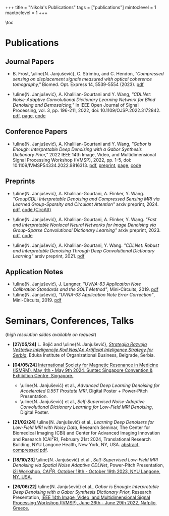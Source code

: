 +++
title = "Nikola's Publications"
tags = ["publications"]
mintoclevel = 1
maxtoclevel = 1
+++

\toc

# Publications

## Journal Papers
* B. Frost, \uline{N. Janjušević}, C. Strimbu, and C. Hendon, *"Compressed sensing on displacement signals measured with optical coherence tomography,"* Biomed. Opt. Express 14, 5539-5554 (2023). [pdf](https://opg.optica.org/boe/fulltext.cfm?uri=boe-14-11-5539&id=540503)

* \uline{N. Janjušević}, A. Khalilian-Gourtani and Y. Wang, *"CDLNet: Noise-Adaptive Convolutional Dictionary Learning Network for Blind Denoising and Demosaicing,"* in IEEE Open Journal of Signal Processing, vol. 3, pp. 196-211, 2022, doi: 10.1109/OJSP.2022.3172842. [pdf](https://ieeexplore.ieee.org/document/9769957), [page](/projects/dcdl), [code](https://github.com/nikopj/CDLNet-OJSP)

## Conference Papers
* \uline{N. Janjušević}, A. Khalilian-Gourtani and Y. Wang, *"Gabor is Enough: Interpretable Deep Denoising with a Gabor Synthesis Dictionary Prior,"* 2022 IEEE 14th Image, Video, and Multidimensional Signal Processing Workshop (IVMSP), 2022, pp. 1-5, doi: 10.1109/IVMSP54334.2022.9816313. [pdf](https://ieeexplore.ieee.org/document/9816313), [preprint](https://arxiv.org/abs/2204.11146), [page](/projects/dcdl/#gabor_is_enough), [code](https://github.com/nikopj/CDLNet-OJSP)

## Preprints
* \uline{N. Janjušević}, A. Khalilian-Gourtani, A. Flinker, Y. Wang. *"GroupCDL: Interpretable Denoising and Compressed Sensing MRI via Learned Group-Sparsity and Circulant Attention"* arxiv preprint, 2024. [pdf](https://arxiv.org/abs/2407.18967), [code (CircAtt)](https://github.com/nikopj/CirculantAttention.jl)

* \uline{N. Janjušević}, A. Khalilian-Gourtani, A. Flinker, Y. Wang. *"Fast and Interpretable Nonlocal Neural Networks for Image Denoising via Group-Sparse Convolutional Dictionary Learning"* arxiv preprint, 2023. [pdf](https://arxiv.org/abs/2306.01950), [code](https://github.com/nikopj/GroupCDL-TIP)

* \uline{N. Janjušević}, A. Khalilian-Gourtani, Y. Wang. *"CDLNet: Robust and Interpretable Denoising Through Deep Convolutional Dictionary Learning"* arxiv preprint, 2021. [pdf](https://arxiv.org/abs/2103.04779)

## Application Notes
* \uline{N. Janjušević}, J. Langner, *"UVNA-63 Application Note Calibration Standards and the SOLT Method"*, Mini-Circuits, 2019. [pdf](https://www.minicircuits.com/app/AN49-017.pdf)
* \uline{N. Janjušević}, *"UVNA-63 Application Note Error Correction"*, Mini-Circuits, 2019. [pdf](https://www.minicircuits.com/app/AN49-016.pdf)

# Seminars, Conferences, Talks
(*high resolution slides available on request*)

* **[27/05/24]** L. Bojić and \uline{N. Janjušević}, [*Strategija Razvoja Veštačke Inteligencije Kod Nas*/*An Artificial Inteligence Strategy for Serbia*](https://www.vos.edu.rs/strategija-razvoja-vestacke-inteligencije-vest28-05-2024/), Eduka Institute of Organizational Business, Belgrade, Serbia.

* **[04/05/24]**  [International Society for Magnetic Resonance in Medicine (ISMRM), May 4th - May 9th 2024, Suntec Singapore Convention & Exhibition Centre, Singapore.](https://www.ismrm.org/24m/)
    - \uline{N. Janjušević} et al., *Advanced Deep Learning Denoising for Accelerated 0.55T Prostate MRI*, Digital Poster + Power-Pitch Presentation.
    - \uline{N. Janjušević} et al., *Self-Supervised Noise-Adaptive Convolutional Dictionary Learning for Low-Field MRI Denoising*, Digital Poster.

* **[21/02/24]** \uline{N. Janjušević} et al., *Learning Deep Denoisers for Low-Field MRI with Noisy Data*, Research Seminar, The Center for Biomedical Imaging (CBI) and Center for Advanced Imaging Innovation and Research (CAI$^2$R), February 21st 2024, Translational Research Building, NYU Langone Health, New York, NY, USA. [abstract](/assets/seminar/CBI_022124_abs.txt), [compressed pdf](/assets/seminar/CBI_022124_slides.pdf).

* **[18/10/23]** \uline{N. Janjušević} et al., *Self-Supervised Low-Field MRI Denoising via Spatial Noise Adaptive CDLNet*, Power-Pitch Presentation, [i2i Workshop, CAI$^2$R, October 18th - October 19th 2023, NYU Langone, NY, USA.](https://cai2r.net/training/i2i-workshop/i2i-2023/)

* **[26/06/22]** \uline{N. Janjušević} et al., *Gabor is Enough: Interpretable Deep Denoising with a Gabor Synthesis Dictionary Prior*, Research Presentation,
    [IEEE 14th Image, Video, and Multidimensional Signal Processing Workshop (IVMSP), June 26th - June 29th 2022, Nafplio, Greece.](https://2022.ivmsp.org/)
